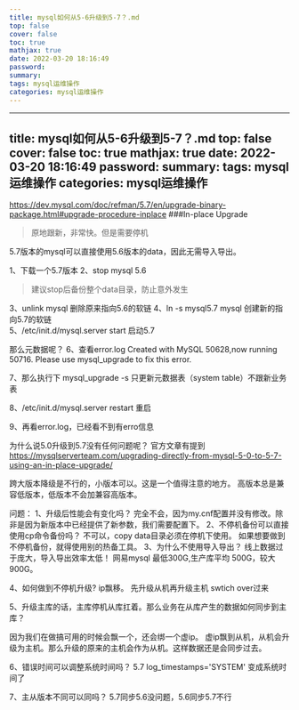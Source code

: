 ```yaml
---
title: mysql如何从5-6升级到5-7？.md
top: false
cover: false
toc: true
mathjax: true
date: 2022-03-20 18:16:49
password:
summary:
tags: mysql运维操作
categories: mysql运维操作
---
```

---
title: mysql如何从5-6升级到5-7？.md
top: false
cover: false
toc: true
mathjax: true
date: 2022-03-20 18:16:49
password:
summary:
tags: mysql运维操作
categories: mysql运维操作
---
https://dev.mysql.com/doc/refman/5.7/en/upgrade-binary-package.html#upgrade-procedure-inplace
###In-place Upgrade 
>原地跟新，非常快。但是需要停机

5.7版本的mysql可以直接使用5.6版本的data，因此无需导入导出。


1、下载一个5.7版本
2、stop mysql 5.6
>建议stop后备份整个data目录，防止意外发生

3、unlink mysql 删除原来指向5.6的软链
4、ln -s mysql5.7 mysql 创建新的指向5.7的软链  
5、/etc/init.d/mysql.server start  启动5.7

那么元数据呢？
6、查看error.log
Created with MySQL 50628,now running 50716.
Please use mysql_upgrade to fix this error.

7、那么执行下 mysql_upgrade -s 
只更新元数据表（system table）不跟新业务表

8、/etc/init.d/mysql.server restart 重启

9、再看error.log，已经看不到有erro信息


为什么说5.0升级到5.7没有任何问题呢？
官方文章有提到
https://mysqlserverteam.com/upgrading-directly-from-mysql-5-0-to-5-7-using-an-in-place-upgrade/

跨大版本降级是不行的，小版本可以。这是一个值得注意的地方。
高版本总是兼容低版本，低版本不会加兼容高版本。


问题：
1、升级后性能会有变化吗？
完全不会，因为my.cnf配置并没有修改。除非是因为新版本中已经提供了新参数，我们需要配置下。
2、不停机备份可以直接使用cp命令备份吗？
不可以，copy data目录必须在停机下使用。
如果想要做到不停机备份，就得使用别的热备工具。
3、为什么不使用导入导出？
线上数据过于庞大，导入导出效率太低！
网易mysql 最低300G,生产库平均 500G，较大900G。

4、如何做到不停机升级?
ip飘移。
先升级从机再升级主机
swtich over过来

5、升级主库的话，主库停机从库扛着。那么业务在从库产生的数据如何同步到主库？

因为我们在做搞可用的时候会飘一个，还会绑一个虚ip。
虚ip飘到从机，从机会升级为主机。那么升级的原来的主机会作为从机。这样数据还是会同步过去。

6、错误时间可以调整系统时间吗？
5.7  log_timestamps='SYSTEM' 变成系统时间了

7、主从版本不同可以同吗？
5.7同步5.6没问题，5.6同步5.7不行


